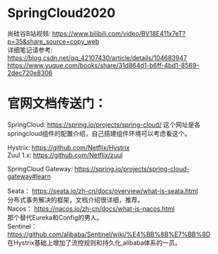 # SpringCloud2020 
尚硅谷B站视频: https://www.bilibili.com/video/BV18E411x7eT?p=35&share_source=copy_web  
详细笔记请参考:  
https://blog.csdn.net/qq_42107430/article/details/104683947  
https://www.yuque.com/books/share/31d864d1-b6ff-4bd1-8569-2dec720e8306  

# 官网文档传送门：
SpringCloud: https://spring.io/projects/spring-cloud/
这个网址是各springcloud组件的配置介绍，自己搭建组件环境可以考虑看这个。  

Hystrix: https://github.com/Netflix/Hystrix  
Zuul 1.x: https://github.com/Netflix/zuul  

SpringCloud Gateway: https://spring.io/projects/spring-cloud-gateway#learn  

Seata： https://seata.io/zh-cn/docs/overview/what-is-seata.html   
分布式事务解决的框架，文档介绍很详细，推荐。  
Nacos： https://nacos.io/zh-cn/docs/what-is-nacos.html  
那个替代Eureka和Config的男人。  
Sentinel：https://github.com/alibaba/Sentinel/wiki/%E4%BB%8B%E7%BB%8D  
在Hystrix基础上增加了流控规则和持久化,alibaba体系的一员。  
